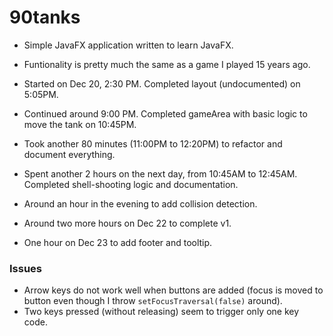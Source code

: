 # 90tanks

* Simple JavaFX application written to learn JavaFX.
* Funtionality is pretty much the same as a game I played 15 years ago.

* Started on Dec 20, 2:30 PM. Completed layout (undocumented) on 5:05PM.
* Continued around 9:00 PM. Completed gameArea with basic logic to move the tank on 10:45PM.
* Took another 80 minutes (11:00PM to 12:20PM) to refactor and document everything.
* Spent another 2 hours on the next day, from 10:45AM to 12:45AM. Completed shell-shooting logic and documentation.
* Around an hour in the evening to add collision detection.
* Around two more hours on Dec 22 to complete v1.
* One hour on Dec 23 to add footer and tooltip.

### Issues
* Arrow keys do not work well when buttons are added (focus is moved to button even though I throw `setFocusTraversal(false)` around).
* Two keys pressed (without releasing) seem to trigger only one key code.
